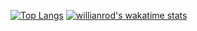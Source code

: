 [![Top Langs](https://github-readme-stats.vercel.app/api/top-langs/?username=mikhaillav&langs_count=5)](https://github.com/mikhaillav)
[![willianrod's wakatime stats](https://github-readme-stats.vercel.app/api/wakatime?username=mikhaillav)]([https://github.com/anuraghazra/github-readme-stats](https://github.com/mikhaillav))
